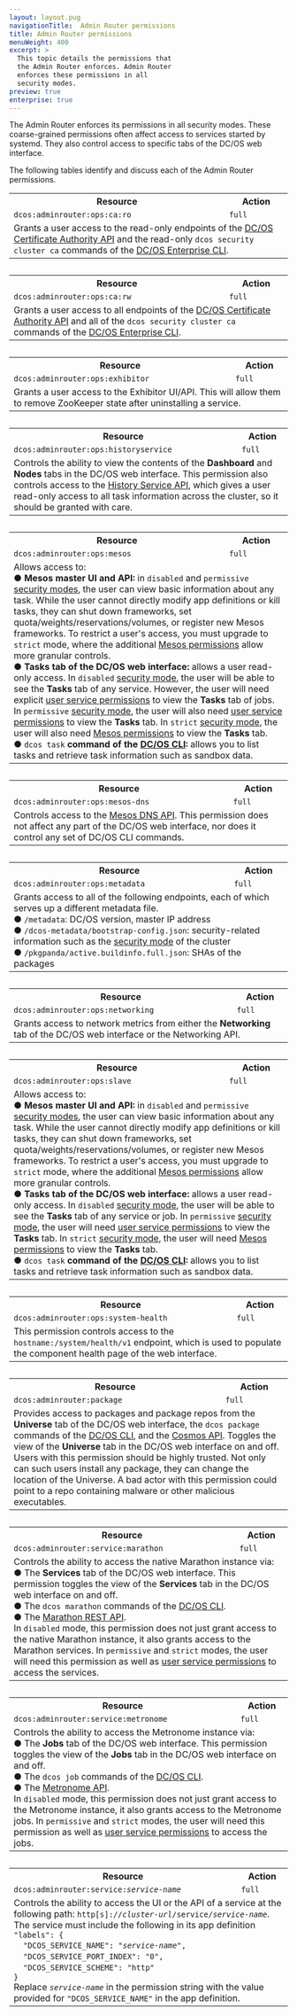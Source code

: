 ```yaml
---
layout: layout.pug
navigationTitle:  Admin Router permissions
title: Admin Router permissions
menuWeight: 400
excerpt: >
  This topic details the permissions that
  the Admin Router enforces. Admin Router
  enforces these permissions in all
  security modes.
preview: true
enterprise: true
---
```



The Admin Router enforces its permissions in all security modes. These coarse-grained permissions often affect access to services started by systemd. They also control access to specific tabs of the DC/OS web interface.

The following tables identify and discuss each of the Admin Router permissions. 


<table class="table" STYLE="margin-bottom: 30px;">
  <tr>
    <th>
      Resource
    </th>
    <th>
      Action
    </th>
  </tr>
  <tr>
    <td>
      <code>dcos:adminrouter:ops:ca:ro</code>
    </td>
    <td>
      <code>full</code>
    </td>
  </tr>
  <tr>
    <td colspan="2">
    Grants a user access to the read-only endpoints of the <a href="/1.8/administration/tls-ssl/ent/#api">DC/OS Certificate Authority API</a> and the read-only <code>dcos security cluster ca</code> commands of the <a href="/1.8/usage/cli/enterprise-cli/">DC/OS Enterprise CLI</a>.
    </td>
  </tr>
</table>


<table class="table" STYLE="margin-bottom: 30px;">
  <tr>
    <th>
      Resource
    </th>
    <th>
      Action
    </th>
  </tr>
  <tr>
    <td>
      <code>dcos:adminrouter:ops:ca:rw</code>
    </td>
    <td>
      <code>full</code>
    </td>
  </tr>
  <tr>
    <td colspan="2">
    Grants a user access to all endpoints of the <a href="/1.8/administration/tls-ssl/ent/#api">DC/OS Certificate Authority API</a> and all of the <code>dcos security cluster ca</code> commands of the <a href="/1.8/usage/cli/enterprise-cli/">DC/OS Enterprise CLI</a>.
    </td>
  </tr>
</table>

<table class="table" STYLE="margin-bottom: 30px;">
  <tr>
    <th>
      Resource
    </th>
    <th>
      Action
    </th>
  </tr>
  <tr>
    <td>
      <code>dcos:adminrouter:ops:exhibitor</code>
    </td>
    <td>
      <code>full</code>
    </td>
  </tr>
  <tr>
    <td colspan="2">
     Grants a user access to the Exhibitor UI/API. This will allow them to remove ZooKeeper state after uninstalling a service.
    </td>
  </tr>
</table>


<table class="table" STYLE="margin-bottom: 30px;">
  <tr>
    <th>
      Resource
    </th>
    <th>
      Action
    </th>
  </tr>
  <tr>
    <td>
      <code>dcos:adminrouter:ops:historyservice</code>
    </td>
    <td>
      <code>full</code>
    </td>
  </tr>
  <tr>
    <td colspan="2">
     Controls the ability to view the contents of the <b>Dashboard</b> and <b>Nodes</b> tabs in the DC/OS web interface. This permission also controls access to the <a href="http://mesos.apache.org/documentation/latest/endpoints/slave/state/">History Service API</a>, which gives a user read-only access to all task information across the cluster, so it should be granted with care.
    </td>
  </tr>
</table>

<table class="table" STYLE="margin-bottom: 30px;">
  <tr>
    <th>
      Resource
    </th>
    <th>
      Action
    </th>
  </tr>
  <tr>
    <td>
      <code>dcos:adminrouter:ops:mesos</code>
    </td>
    <td>
      <code>full</code>
    </td>
  </tr>
  <tr>
    <td colspan="2">
     Allows access to:<br/>
      &#x25cf; <b>Mesos master UI and API:</b> in <code>disabled</code> and <code>permissive</code> <a href="/1.8/administration/installing/ent/custom/configuration-parameters/#security">security modes</a>, the user can view basic information about any task. While the user cannot directly modify app definitions or kill tasks, they can shut down frameworks, set quota/weights/reservations/volumes, or register new Mesos frameworks. To restrict a user's access, you must upgrade to <code>strict</code> mode, where the additional <a href="/1.8/administration/id-and-access-mgt/permissions/master-agent-perms/">Mesos permissions</a> allow more granular controls.<br/>
      &#x25cf; <b>Tasks tab of the DC/OS web interface:</b> allows a user read-only access. In <code>disabled</code> <a href="/1.8/administration/installing/ent/custom/configuration-parameters/#security">security mode</a>, the user will be able to see the <b>Tasks</b> tab of any service. However, the user will need explicit <a href="/1.8/administration/id-and-access-mgt/permissions/user-service-perms/#metronome">user service permissions</a> to view the <b>Tasks</b> tab of jobs. In <code>permissive</code> <a href="/1.8/administration/installing/ent/custom/configuration-parameters/#security">security mode</a>, the user will also need <a href="/1.8/administration/id-and-access-mgt/permissions/user-service-perms/">user service permissions</a> to view the <b>Tasks</b> tab. In <code>strict</code> <a href="/1.8/administration/installing/ent/custom/configuration-parameters/#security">security mode</a>, the user will also need <a href="/1.8/administration/id-and-access-mgt/permissions/master-agent-perms/">Mesos permissions</a> to view the <b>Tasks</b> tab.<br/>
      &#x25cf; <code>dcos task</code> <b>command of the <a href="https://docs.mesosphere.com/1.8/usage/cli/command-reference/#scrollNav-10">DC/OS CLI</a>:</b> allows you to list tasks and retrieve task information such as sandbox data.
    </td>
  </tr>
</table>

<table class="table" STYLE="margin-bottom: 30px;">
  <tr>
    <th>
      Resource
    </th>
    <th>
      Action
    </th>
  </tr>
  <tr>
    <td>
      <code>dcos:adminrouter:ops:mesos-dns</code>
    </td>
    <td>
      <code>full</code>
    </td>
  </tr>
  <tr>
    <td colspan="2">
     Controls access to the <a href="/1.8/usage/service-discovery/mesos-dns/mesos-dns-api/">Mesos DNS API</a>. This permission does not affect any part of the DC/OS web interface, nor does it control any set of DC/OS CLI commands.
    </td>
  </tr>
</table>


<table class="table" STYLE="margin-bottom: 30px;">
  <tr>
    <th>
      Resource
    </th>
    <th>
      Action
    </th>
  </tr>
  <tr>
    <td>
      <code>dcos:adminrouter:ops:metadata</code>
    </td>
    <td>
      <code>full</code>
    </td>
  </tr>
  <tr>
    <td colspan="2">
     Grants access to all of the following endpoints, each of which serves up a different metadata file.<br/>
     &#x25cf; <code>/metadata</code>: DC/OS version, master IP address<br/>
     &#x25cf; <code>/dcos-metadata/bootstrap-config.json</code>: security-related information such as the <a href="/1.8/administration/installing/ent/custom/configuration-parameters/#security">security mode</a> of the cluster<br/>
     &#x25cf; <code>/pkgpanda/active.buildinfo.full.json</code>: SHAs of the packages
    </td>
  </tr>
</table>

<table class="table" STYLE="margin-bottom: 30px;">
  <tr>
    <th>
      Resource
    </th>
    <th>
      Action
    </th>
  </tr>
  <tr>
    <td>
      <code>dcos:adminrouter:ops:networking</code>
    </td>
    <td>
      <code>full</code>
    </td>
  </tr>
  <tr>
    <td colspan="2">
     Grants access to network metrics from either the <b>Networking</b> tab of the DC/OS web interface or the Networking API.
    </td>
  </tr>
</table>

<table class="table" STYLE="margin-bottom: 30px;">
  <tr>
    <th>
      Resource
    </th>
    <th>
      Action
    </th>
  </tr>
  <tr>
    <td>
      <code>dcos:adminrouter:ops:slave</code>
    </td>
    <td>
      <code>full</code>
    </td>
  </tr>
  <tr>
    <td colspan="2">
     Allows access to:<br/>
      &#x25cf; <b>Mesos master UI and API:</b> in <code>disabled</code> and <code>permissive</code> <a href="/1.8/administration/installing/ent/custom/configuration-parameters/#security">security modes</a>, the user can view basic information about any task. While the user cannot directly modify app definitions or kill tasks, they can shut down frameworks, set quota/weights/reservations/volumes, or register new Mesos frameworks. To restrict a user's access, you must upgrade to <code>strict</code> mode, where the additional <a href="/1.8/administration/id-and-access-mgt/permissions/master-agent-perms/">Mesos permissions</a> allow more granular controls.<br/>
      &#x25cf; <b>Tasks tab of the DC/OS web interface:</b> allows a user read-only access. In <code>disabled</code> <a href="/1.8/administration/installing/ent/custom/configuration-parameters/#security">security mode</a>, the user will be able to see the <b>Tasks</b> tab of any service or job. In <code>permissive</code> <a href="/1.8/administration/installing/ent/custom/configuration-parameters/#security">security mode</a>, the user will need <a href="/1.8/administration/id-and-access-mgt/permissions/user-service-perms/">user service permissions</a> to view the <b>Tasks</b> tab. In <code>strict</code> <a href="/1.8/administration/installing/ent/custom/configuration-parameters/#security">security mode</a>, the user will need <a href="/1.8/administration/id-and-access-mgt/permissions/master-agent-perms/">Mesos permissions</a> to view the <b>Tasks</b> tab.<br/>
      &#x25cf; <code>dcos task</code> <b>command of the <a href="https://docs.mesosphere.com/1.8/usage/cli/command-reference/#scrollNav-10">DC/OS CLI</a>:</b> allows you to list tasks and retrieve task information such as sandbox data. 
    </td>
  </tr>
</table>

<table class="table" STYLE="margin-bottom: 30px;">
  <tr>
    <th>
      Resource
    </th>
    <th>
      Action
    </th>
  </tr>
  <tr>
    <td>
      <code>dcos:adminrouter:ops:system-health</code>
    </td>
    <td>
      <code>full</code>
    </td>
  </tr>
  <tr>
    <td colspan="2">
     This permission controls access to the <code>hostname:<adminrouter_port>/system/health/v1</code> endpoint, which is used to populate the component health page of the web interface.
    </td>
  </tr>
</table>

<table class="table" STYLE="margin-bottom: 30px;">
  <tr>
    <th>
      Resource
    </th>
    <th>
      Action
    </th>
  </tr>
  <tr>
    <td>
      <code>dcos:adminrouter:package</code>
    </td>
    <td>
      <code>full</code>
    </td>
  </tr>
  <tr>
    <td colspan="2">
     Provides access to packages and package repos from the <b>Universe</b> tab of the DC/OS web interface, the <code>dcos package</code> commands of the <a href="/1.8/usage/cli/">DC/OS CLI</a>, and the <a href="https://github.com/dcos/cosmos/blob/master/README.md">Cosmos API</a>. Toggles the view of the <b>Universe</b> tab in the DC/OS web interface on and off. Users with this permission should be highly trusted. Not only can such users install any package, they can change the location of the Universe. A bad actor with this permission could point to a repo containing malware or other malicious executables. 
    </td>
  </tr>
</table>

<table class="table" STYLE="margin-bottom: 30px;">
  <tr>
    <th>
      Resource
    </th>
    <th>
      Action
    </th>
  </tr>
  <tr>
    <td>
      <code>dcos:adminrouter:service:marathon</code>
    </td>
    <td>
      <code>full</code>
    </td>
  </tr>
  <tr>
    <td colspan="2">
     Controls the ability to access the native Marathon instance via:<br/>
     &#x25cf; The <b>Services</b> tab of the DC/OS web interface. This permission toggles the view of the <b>Services</b> tab in the DC/OS web interface on and off.<br/>
     &#x25cf; The <code>dcos marathon</code> commands of the <a href="/1.8/usage/cli/">DC/OS CLI</a>.<br/>
     &#x25cf; The <a href="/1.8/usage/managing-services/rest-api/">Marathon REST API</a>.<br/>
     In <code>disabled</code> mode, this permission does not just grant access to the native Marathon instance, it also grants access to the Marathon services. In <code>permissive</code> and <code>strict</code> modes, the user will need this permission as well as <a href="/1.8/administration/id-and-access-mgt/permissions/user-service-perms/#marathon">user service permissions</a> to access the services.
    </td>
  </tr>
</table>

<table class="table" STYLE="margin-bottom: 30px;">
  <tr>
    <th>
      Resource
    </th>
    <th>
      Action
    </th>
  </tr>
  <tr>
    <td>
      <code>dcos:adminrouter:service:metronome</code>
    </td>
    <td>
      <code>full</code>
    </td>
  </tr>
  <tr>
    <td colspan="2">
     Controls the ability to access the Metronome instance via:<br/>
     &#x25cf; The <b>Jobs</b> tab of the DC/OS web interface. This permission toggles the view of the <b>Jobs</b> tab in the DC/OS web interface on and off.<br/>
     &#x25cf; The <code>dcos job</code> commands of the <a href="/1.8/usage/cli/">DC/OS CLI</a>.<br/>
     &#x25cf; The <a href="/1.8/usage/managing-services/rest-api/">Metronome API</a>.<br/>
     In <code>disabled</code> mode, this permission does not just grant access to the Metronome instance, it also grants access to the Metronome jobs. In <code>permissive</code> and <code>strict</code> modes, the user will need this permission as well as <a href="/1.8/administration/id-and-access-mgt/permissions/user-service-perms/#metronome">user service permissions</a> to access the jobs.
    </td>
  </tr>
</table>


<table class="table" STYLE="margin-bottom: 30px;">
  <tr>
    <th>
      Resource
    </th>
    <th>
      Action
    </th>
  </tr>
  <tr>
    <td>
      <code>dcos:adminrouter:service:<i>service-name</i></code>
    </td>
    <td>
      <code>full</code>
    </td>
  </tr>
  <tr>
    <td colspan="2">
     Controls the ability to access the UI or the API of a service at the following path: <code>http[s]://<i>cluster-url</i>/service/<i>service-name</i></code>. The service must include the following in its app definition<br/>
      <code>"labels": {</code><br/>
      &nbsp;&nbsp;&nbsp;&nbsp;<code>"DCOS_SERVICE_NAME": "<i>service-name</i>",</code><br/>
      &nbsp;&nbsp;&nbsp;&nbsp;<code>"DCOS_SERVICE_PORT_INDEX": "0",</code><br/>
      &nbsp;&nbsp;&nbsp;&nbsp;<code>"DCOS_SERVICE_SCHEME": "http"</code><br/>
      <code>}</code><br/>
      Replace <code><i>service-name</i></code> in the permission string with the value provided for <code>"DCOS_SERVICE_NAME"</code> in the app definition.
    </td>
  </tr>
</table>



